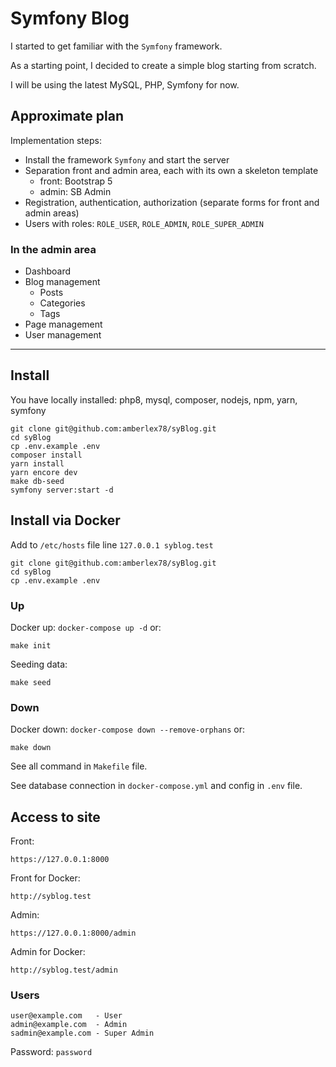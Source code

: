 # Symfony Blog

I started to get familiar with the `Symfony` framework.

As a starting point, I decided to create a simple blog starting from scratch.

I will be using the latest MySQL, PHP, Symfony for now.

## Approximate plan

Implementation steps:
- Install the framework `Symfony` and start the server
- Separation front and admin area, each with its own a skeleton template
  - front: Bootstrap 5
  - admin: SB Admin
- Registration, authentication, authorization (separate forms for front and admin areas)
- Users with roles: `ROLE_USER`, `ROLE_ADMIN`, `ROLE_SUPER_ADMIN`

### In the admin area
- Dashboard
- Blog management
  - Posts
  - Categories
  - Tags
- Page management
- User management

---

## Install

You have locally installed: php8, mysql, composer, nodejs, npm, yarn, symfony
```
git clone git@github.com:amberlex78/syBlog.git
cd syBlog
cp .env.example .env
composer install
yarn install
yarn encore dev
make db-seed
symfony server:start -d
```

## Install via Docker

Add to `/etc/hosts` file line `127.0.0.1 syblog.test`

```
git clone git@github.com:amberlex78/syBlog.git
cd syBlog
cp .env.example .env
```

### Up
Docker up: `docker-compose up -d` or:
```
make init
```

Seeding data:
```
make seed
```

### Down
Docker down: `docker-compose down --remove-orphans` or:
```
make down
```
See all command in `Makefile` file.

See database connection in `docker-compose.yml` and config in `.env` file.

## Access to site

Front:
```
https://127.0.0.1:8000
```
Front for Docker:
```
http://syblog.test
```

Admin:
```
https://127.0.0.1:8000/admin
```
Admin for Docker:
```
http://syblog.test/admin
```

### Users
```
user@example.com   - User
admin@example.com  - Admin
sadmin@example.com - Super Admin
```
Password: `password`
